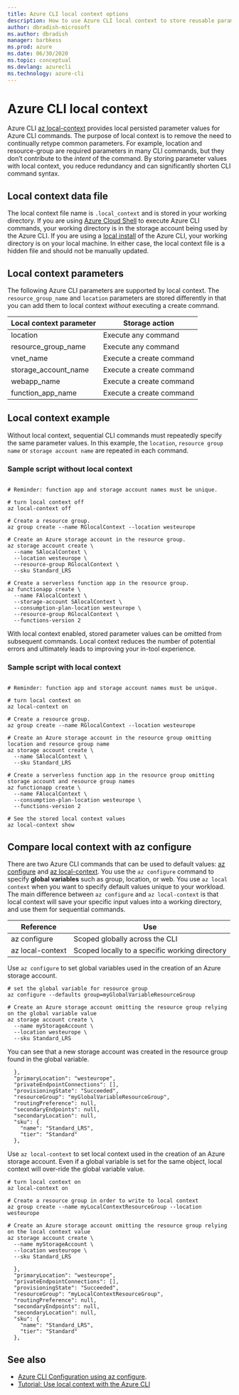 ```yaml
---
title: Azure CLI local context options
description: How to use Azure CLI local context to store reusable parameter values
author: dbradish-microsoft
ms.author: dbradish
manager: barbkess
ms.prod: azure
ms.date: 06/30/2020
ms.topic: conceptual
ms.devlang: azurecli
ms.technology: azure-cli
---
```


# Azure CLI local context

Azure CLI [az local-context](/cli/azure/local-context) provides local persisted parameter values for Azure CLI commands.  The purpose of local context is to remove the need to continually retype common parameters. For example, location and resource-group are required parameters in many CLI commands, but they don’t contribute to the _intent_ of the command.  By storing parameter values with local context, you reduce redundancy and can significantly shorten CLI command syntax.

## Local context data file

The local context file name is `.local_context` and is stored in your working directory.  If you are using [Azure Cloud Shell](https://shell.azure.com) to execute Azure CLI commands, your working directory is in the storage account being used by the Azure CLI.  If you are using a [local install](/install-azure-cli) of the Azure CLI, your working directory is on your local machine.  In either case, the local context file is a hidden file and should not be manually updated.

## Local context parameters

The following Azure CLI parameters are supported by local context.  The `resource_group_name` and `location` parameters are stored differently in that you can add them to local context _without_ executing a create command.

| Local context parameter | Storage action
|-|-|
| location | Execute any command
| resource_group_name | Execute any command
| vnet_name | Execute a create command
| storage_account_name | Execute a create command
| webapp_name | Execute a create command
| function_app_name | Execute a create command

## Local context example

Without local context, sequential CLI commands must repeatedly specify the same parameter values.  In this example, the `location`, `resource group name` or `storage account name` are repeated in each command.

### Sample script without local context

```azurecli

# Reminder: function app and storage account names must be unique.

# turn local context off
az local-context off

# Create a resource group.
az group create --name RGlocalContext --location westeurope

# Create an Azure storage account in the resource group.
az storage account create \
  --name SAlocalContext \
  --location westeurope \
  --resource-group RGlocalContext \
  --sku Standard_LRS

# Create a serverless function app in the resource group.
az functionapp create \
  --name FAlocalContext \
  --storage-account SAlocalContext \
  --consumption-plan-location westeurope \
  --resource-group RGlocalContext \
  --functions-version 2

```

With local context enabled, stored parameter values can be omitted from subsequent commands.  Local context reduces the number of potential errors and ultimately leads to improving your in-tool experience.

### Sample script with local context

```azurecli

# Reminder: function app and storage account names must be unique.

# turn local context on
az local-context on

# Create a resource group.
az group create --name RGlocalContext --location westeurope

# Create an Azure storage account in the resource group omitting location and resource group name
az storage account create \
  --name SAlocalContext \
  --sku Standard_LRS

# Create a serverless function app in the resource group omitting storage account and resource group names
az functionapp create \
  --name FAlocalContext \
  --consumption-plan-location westeurope \
  --functions-version 2

# See the stored local context values
az local-context show
```

## Compare local context with az configure

There are two Azure CLI commands that can be used to default values: [az configure](/cli/azure/reference-index#az-configure) and [az local-context](/cli/azure/local-context).  You use the `az configure` command to specify **global variables** such as group, location, or web.  You use `az local context` when you want to specify default values unique to your workload.  The main difference between `az configure` and `az local-context` is that local context will save your specific input values into a working directory, and use them for sequential commands.

| Reference | Use
|-|-|
az configure | Scoped globally across the CLI
az local-context | Scoped locally to a specific working directory

Use `az configure` to set global variables used in the creation of an Azure storage account.

```azurecli
# set the global variable for resource group
az configure --defaults group=myGlobalVariableResourceGroup

# Create an Azure storage account omitting the resource group relying on the global variable value
az storage account create \
  --name myStorageAccount \
  --location westeurope \
  --sku Standard_LRS

```

You can see that a new storage account was created in the resource group found in the global variable.

```output
  },
  "primaryLocation": "westeurope",
  "privateEndpointConnections": [],
  "provisioningState": "Succeeded",
  "resourceGroup": "myGlobalVariableResourceGroup",
  "routingPreference": null,
  "secondaryEndpoints": null,
  "secondaryLocation": null,
  "sku": {
    "name": "Standard_LRS",
    "tier": "Standard"
  },

```

Use `az local-context` to set local context used in the creation of an Azure storage account.  Even if a global variable is set for the same object, local context will over-ride the global variable value.

```azurecli
# turn local context on
az local-context on

# Create a resource group in order to write to local context
az group create --name myLocalContextResourceGroup --location westeurope

# Create an Azure storage account omitting the resource group relying on the local context value
az storage account create \
  --name myStorageAccount \
  --location westeurope \
  --sku Standard_LRS

```

```output
  },
  "primaryLocation": "westeurope",
  "privateEndpointConnections": [],
  "provisioningState": "Succeeded",
  "resourceGroup": "myLocalContextResourceGroup",
  "routingPreference": null,
  "secondaryEndpoints": null,
  "secondaryLocation": null,
  "sku": {
    "name": "Standard_LRS",
    "tier": "Standard"
  },

```

## See also

- [Azure CLI Configuration using az configure](/cli/azure/azure-cli-configuration).
- [Tutorial: Use local context with the Azure CLI](azure-cli-local-context-tutorial.md)
